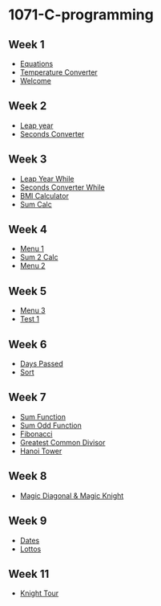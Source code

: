 # 1071-C-programming

## Week 1
* [Equations](https://github.com/GoldySlime/1071-C-programming/blob/master/w01/equations.cpp)
* [Temperature Converter](https://github.com/GoldySlime/1071-C-programming/blob/master/w01/tempconverter.cpp)
* [Welcome](https://github.com/GoldySlime/1071-C-programming/blob/master/w01/wellcome.cpp)

## Week 2
* [Leap year](https://github.com/GoldySlime/1071-C-programming/blob/master/w02/leap.cpp)
* [Seconds Converter](https://github.com/GoldySlime/1071-C-programming/blob/master/w02/seconds.cpp)

## Week 3
* [Leap Year While](https://github.com/GoldySlime/1071-C-programming/blob/master/w03/leapwhile.cpp)
* [Seconds Converter While](https://github.com/GoldySlime/1071-C-programming/blob/master/w03/secondswhile.cpp)
* [BMI Calculator](https://github.com/GoldySlime/1071-C-programming/blob/master/w03/BMI.cpp)
* [Sum Calc](https://github.com/GoldySlime/1071-C-programming/blob/master/w03/sum.cpp)

## Week 4
* [Menu 1](https://github.com/GoldySlime/1071-C-programming/blob/master/w04/menu.cpp)
* [Sum 2 Calc](https://github.com/GoldySlime/1071-C-programming/blob/master/w04/sum2.cpp)
* [Menu 2](https://github.com/GoldySlime/1071-C-programming/blob/master/w04/menu2.cpp)

## Week 5
* [Menu 3](https://github.com/GoldySlime/1071-C-programming/blob/master/w05/menu3.cpp)
* [Test 1](https://github.com/GoldySlime/1071-C-programming/blob/master/w05/test1.cpp)

## Week 6
* [Days Passed](https://github.com/GoldySlime/1071-C-programming/blob/master/w06/daysPassed.cpp)
* [Sort](https://github.com/GoldySlime/1071-C-programming/blob/master/w06/sort.cpp)

## Week 7
* [Sum Function](https://github.com/GoldySlime/1071-C-programming/blob/master/w07/sum.cpp)
* [Sum Odd Function](https://github.com/GoldySlime/1071-C-programming/blob/master/w07/sumodd.cpp)
* [Fibonacci](https://github.com/GoldySlime/1071-C-programming/blob/master/w07/fib.cpp)
* [Greatest Common Divisor](https://github.com/GoldySlime/1071-C-programming/blob/master/w07/gcd.cpp)
* [Hanoi Tower](https://github.com/GoldySlime/1071-C-programming/blob/master/w07/tower.cpp)

## Week 8
* [Magic Diagonal & Magic Knight](https://github.com/GoldySlime/1071-C-programming/blob/master/w08/magic.cpp)

## Week 9
* [Dates](https://github.com/GoldySlime/1071-C-programming/blob/master/w09/dates.cpp)
* [Lottos](https://github.com/GoldySlime/1071-C-programming/blob/master/w09/lottos.cpp)


## Week 11
* [Knight Tour](https://github.com/GoldySlime/1071-C-programming/blob/master/w11/knighttour.cpp)




<!--stackedit_data:
eyJoaXN0b3J5IjpbNDcwMzA1ODczLDIwNzUwNjU4NiwtNzc1OT
AzOTk1XX0=
-->
